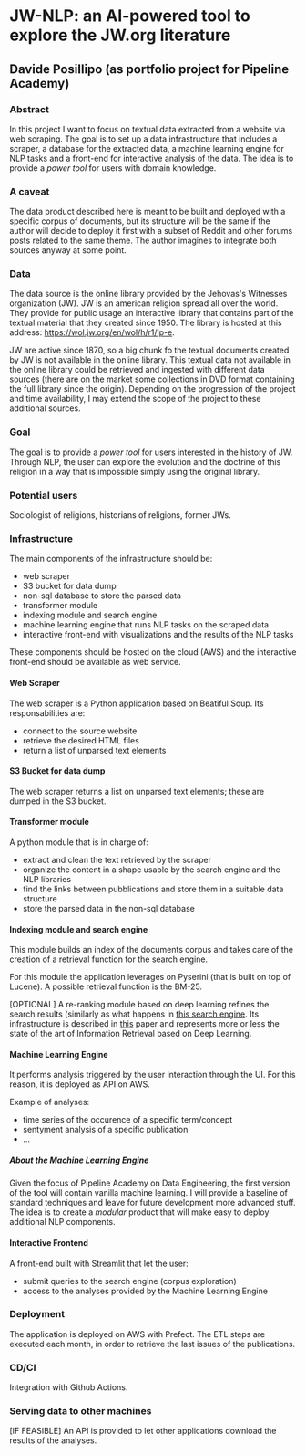 # JW-NLP: an AI-powered tool to explore the JW.org literature
## Davide Posillipo (as portfolio project for Pipeline Academy)

### Abstract
In this project I want to focus on textual data extracted from a website via web scraping. The goal is to set up a data infrastructure that includes a scraper, a database for the extracted data, a machine learning engine for NLP tasks and a front-end for interactive analysis of the data. The idea is to provide a *power tool* for users with domain knowledge. 

### A caveat
The data product described here is meant to be built and deployed with a specific corpus of documents, but its structure will be the same if the author will decide to deploy it first with a subset of Reddit and other forums posts related to the same theme. The author imagines to integrate both sources anyway at some point. 

### Data
The data source is the online library provided by the Jehovas's Witnesses organization (JW). JW is an american religion spread all over the world. They provide for public usage an interactive library that contains part of the textual material that they created since 1950. The library is hosted at this address: https://wol.jw.org/en/wol/h/r1/lp-e. 

JW are active since 1870, so a big chunk fo the textual documents created by JW is not available in the online library. This textual data not available in the online library could be retrieved and ingested with different data sources (there are on the market some collections in DVD format containing the full library since the origin). Depending on the progression of the project and time availability, I may extend the scope of the project to these additional sources. 

### Goal
The goal is to provide a *power tool* for users interested in the history of JW. Through NLP, the user can explore the evolution and the doctrine of this religion in a way that is impossible simply using the original library. 

### Potential users
Sociologist of religions, historians of religions, former JWs. 

### Infrastructure
The main components of the infrastructure should be:

* web scraper
* S3 bucket for data dump
* non-sql database to store the parsed data
* transformer module
* indexing module and search engine
* machine learning engine that runs NLP tasks on the scraped data
* interactive front-end with visualizations and the results of the NLP tasks

These components should be hosted on the cloud (AWS) and the interactive front-end should be available as web service.

#### Web Scraper
The web scraper is a Python application based on Beatiful Soup. Its responsabilities are:

* connect to the source website
* retrieve the desired HTML files
* return a list of unparsed text elements

#### S3 Bucket for data dump
The web scraper returns a list on unparsed text elements; these are dumped in the S3 bucket.

#### Transformer module
A python module that is in charge of:

* extract and clean the text retrieved by the scraper
* organize the content in a shape usable by the search engine and the NLP libraries
* find the links between pubblications and store them in a suitable data structure
* store the parsed data in the non-sql database

#### Indexing module and search engine
This module builds an index of the documents corpus and takes care of the creation of a retrieval function for the search engine. 

For this module the application leverages on Pyserini (that is built on top of Lucene). A possible retrieval function is the BM-25. 

[OPTIONAL] A re-ranking module based on deep learning refines the search results (similarly as what happens in [this search engine](http://covidex.ai/). Its infrastructure is described in [this](https://aclanthology.org/2020.sdp-1.5/) paper and represents more or less the state of the art of Information Retrieval based on Deep Learning. 

#### Machine Learning Engine
It performs analysis triggered by the user interaction through the UI. For this reason, it is deployed as API on AWS. 

Example of analyses:
* time series of the occurence of a specific term/concept
* sentyment analysis of a specific publication 
* ...

##### About the Machine Learning Engine
Given the focus of Pipeline Academy on Data Engineering, the first version of the tool will contain vanilla machine learning. I will provide a baseline of standard techniques and leave for future development more advanced stuff. The idea is to create a *modular* product that will make easy to deploy additional NLP components. 

#### Interactive Frontend
A front-end built with Streamlit that let the user:
* submit queries to the search engine (corpus exploration)
* access to the analyses provided by the Machine Learning Engine

### Deployment
The application is deployed on AWS with Prefect. The ETL steps are executed each month, in order to retrieve the last issues of the publications. 

### CD/CI
Integration with Github Actions. 

### Serving data to other machines
[IF FEASIBLE] An API is provided to let other applications download the results of the analyses.
